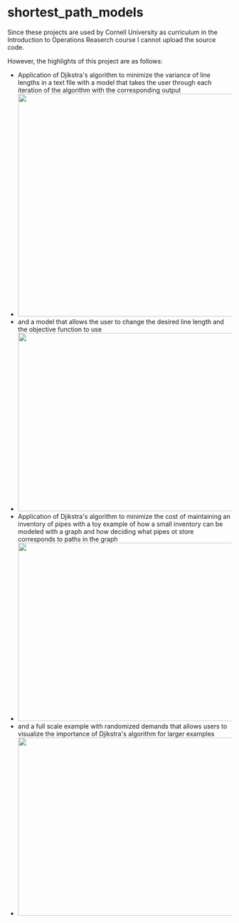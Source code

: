 # shortest_path_models

Since these projects are used by Cornell University as curriculum in the Introduction to Operations Reaserch course I cannot upload the source code.

However, the highlights of this project are as follows:
- Application of Djikstra's algorithm to minimize the variance of line lengths in a text file with a model that takes the user through each iteration of the algorithm with the corresponding output
- <img src="https://user-images.githubusercontent.com/90010213/146651706-f6b50d30-567e-4e63-b338-18b74458aa70.png" width = "700" height ="500"/>
- and a model that allows the user to change the desired line length and the objective function to use
- <img src="https://user-images.githubusercontent.com/90010213/146651705-51dabbb1-14f5-4c09-b880-c8534230c109.png" width = "700" height ="400"/>
- Application of Djikstra's algorithm to minimize the cost of maintaining an inventory of pipes with a toy example of how a small inventory can be modeled with a graph and how deciding what pipes ot store corresponds to paths in the graph
- <img src="https://user-images.githubusercontent.com/90010213/146651708-d3caf062-73ea-41ac-a089-9f0beb027175.png" width = "700" height ="400"/>
- and a full scale example with randomized demands that allows users to visualize the importance of Djikstra's algorithm for larger examples
- <img src="https://user-images.githubusercontent.com/90010213/146651707-27123447-1b5b-47e5-995d-b4f3e687a3b0.png" width = "700" height ="400"/>

